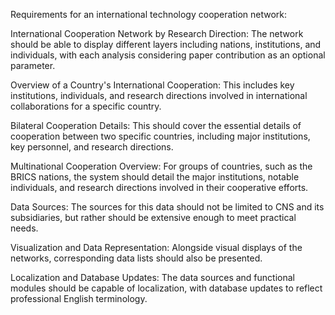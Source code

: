 Requirements for an international technology cooperation network:

International Cooperation Network by Research Direction: The network should be able to display different layers including nations, institutions, and individuals, with each analysis considering paper contribution as an optional parameter.

Overview of a Country's International Cooperation: This includes key institutions, individuals, and research directions involved in international collaborations for a specific country.

Bilateral Cooperation Details: This should cover the essential details of cooperation between two specific countries, including major institutions, key personnel, and research directions.

Multinational Cooperation Overview: For groups of countries, such as the BRICS nations, the system should detail the major institutions, notable individuals, and research directions involved in their cooperative efforts.

Data Sources: The sources for this data should not be limited to CNS and its subsidiaries, but rather should be extensive enough to meet practical needs.

Visualization and Data Representation: Alongside visual displays of the networks, corresponding data lists should also be presented.

Localization and Database Updates: The data sources and functional modules should be capable of localization, with database updates to reflect professional English terminology.









